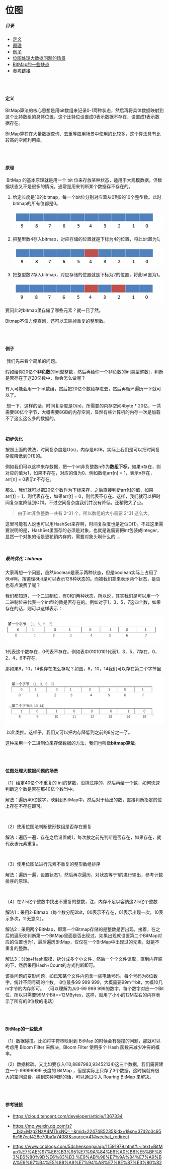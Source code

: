 # 位图

##### 目录

- [定义](#定义)
- [原理](#原理)
- [例子](#例子)
- [位图处理大数据问题的场景](#位图处理大数据问题的场景)
- [BitMap的一些缺点](#BitMap的一些缺点)
- [参考链接](#参考链接)



</br></br>

#### 定义

BitMap算法的核心思想是用bit数组来记录0-1两种状态，然后再将具体数据映射到这个比特数组的具体位置，这个比特位设置成0表示数据不存在，设置成1表示数据存在。

BitMap算在在大量数据查询、去重等应用场景中使用的比较多，这个算法具有比较高的空间利用率。



</br></br>

#### 原理

​		BitMap 的基本原理就是用一个 bit 位来存放某种状态，适用于大规模数据，但数据状态又不是很多的情况。通常是用来判断某个数据存不存在的。

1. 给定长度是10的bitmap，每一个bit位分别对应着从0到9的10个整型数。此时bitmap的所有位都是0。

   ![](https://raw.githubusercontent.com/affectalways/Flee-as-a-bird-to-your-mountain/main/img/bitmap1.png)

2. 把整型数4存入bitmap，对应存储的位置就是下标为4的位置，将此bit置为1。

   ![](https://raw.githubusercontent.com/affectalways/Flee-as-a-bird-to-your-mountain/main/img/bitmap2.png)

3. 把整型数2存入bitmap，对应存储的位置就是下标为2的位置，将此bit置为1。

   ![](https://raw.githubusercontent.com/affectalways/Flee-as-a-bird-to-your-mountain/main/img/bitmap3.png)

要问此时bitmap里存储了哪些元素？就一目了然。

Bitmap不仅方便查询，还可以去除掉重复的整型数。



</br></br>

#### 例子

​		我们先来看个简单的问题。

​		假如给你20亿个**非负数**的int型整数，然后再给你一个非负数的int类型整数t，判断是否存在于这20亿数中，你会怎么做呢？

​		有人可能会用一个int数组，然后把20亿个数给存进去，然后再循环遍历一下就可以了。

​		想一下，这样的话，时间复杂度是O(n)，所需要的内存空间4byte * 20亿，一共需要80亿个字节，大概需要8GB的内存空间，显然有些计算机的内存一次是加载不了这么这么多的数据的。

</br>

**初步优化**

​		按照上面的做法，时间复杂度是O(n)，内存是8GB，实际上我们是可以把时间复杂度降低到O(1)的。

​		例如我们可以这样来存数据，把一个int非负整数n作为**数组下标**，如果n存在，则对应的值为1，如果不存在，对应的值为0。例如数组arr[n] = 1，表示n存在，arr[n] = 0表示n不存在。

​		那么，我们就可以把20亿个数作为下标来存，之后直接判断arr[t]的值，如果arr[t] = 1，则代表存在，如果arr[t] = 0，则代表不存在。这样，我们就可以把时间复杂度降低到O(1)。不过空间复杂度我们并没有降低。还稍微大了点。

> 由于int非负整数一共有 2^31 个，所以数组的大小需要 2^31 这么大。

​		这里可能有人说也可以用HashSet来存啊，时间复杂度也是近似O(1)。不过这里需要说明的是，HashSet里面存的必须是对象，也就是说需要把int包装成Integer，显然一个对象的话是更花销内存的，需要对象头啊什么的…..

</br>

##### 最终优化：bitmap

​		大家再想一个问题，虽然boolean是表示两种状态，但是boolean实际上占用了8bit啊，按道理8bit是可以表示128种状态的。而被我们拿来表示两个状态，是否也有点浪费了呢？

​		我们都知道，一个二进制位，有0和1两种状态，所以说，其实我们是可以用一个二进制位来代表一个int型的数是否存在的。例如对于1，3，5，7这四个数，如果存在的话，则可以这样表示：

![图片](https://raw.githubusercontent.com/affectalways/Flee-as-a-bird-to-your-mountain/main/img/640)

​		1代表这个数存在，0代表不存在。例如表中01010101代表1，3，5，7存在，0，2，4，6不存在。

​		那如果8，10，14也存在怎么存呢？如图，8，10，14我们可以存在第二个字节里

![图片](https://raw.githubusercontent.com/affectalways/Flee-as-a-bird-to-your-mountain/main/img/%E4%BD%8D%E5%9B%BE2.png)

​		以此类推。这样子，我们又可以把内存降低到之前的8分之一了。

​		这种采用一个二进制位来存储数据的方法，我们也叫做**bitmap算法**。



</br></br>

#### 位图处理大数据问题的场景

（1）给定40亿个不重复的 int的整数，没排过序的，然后再给一个数，如何快速判断这个数是否在那40亿个数当中。

解法：遍历40亿数字，映射到BitMap中，然后对于给出的数，直接判断指定的位上存在不存在即可。

</br>

（2）使用位图法判断整形数组是否存在重复

解法：遍历一遍，存在之后设置成1，每次放之前先判断是否存在，如果存在，就代表该元素重复。

</br>

（3）使用位图法进行元素不重复的整形数组排序

解法：遍历一遍，设置状态1，然后再次遍历，对状态等于1的进行输出，参考计数排序的原理。

</br>

（4）在2.5亿个整数中找出不重复的整数，注，内存不足以容纳这2.5亿个整数

解法1：采用2-Bitmap（每个数分配2bit，00表示不存在，01表示出现一次，10表示多次，11无意义）。

解法2：采用两个BitMap，即第一个Bitmap存储的是整数是否出现，接着，在之后的遍历先判断第一个BitMap里面是否出现过，如果出现就设置第二个BitMap对应的位置也为1，最后遍历BitMap，仅仅在一个BitMap中出现过的元素，就是不重复的整数。

解法3：分治+Hash取模，拆分成多个小文件，然后一个个文件读取，直到内存装的下，然后采用Hash+Count的方式判断即可。

该类问题的变形问题，如已知某个文件内包含一些电话号码，每个号码为8位数字，统计不同号码的个数。 8位最多99 999 999，大概需要99m个bit，大概10几m字节的内存即可。 （可以理解为从0-99 999 999的数字，每个数字对应一个Bit位，所以只需要99M个Bit==12MBytes，这样，就用了小小的12M左右的内存表示了所有的8位数的电话）



</br></br>

#### BitMap的一些缺点

（1）数据碰撞。比如将字符串映射到 BitMap 的时候会有碰撞的问题，那就可以考虑用 Bloom Filter 来解决，Bloom Filter 使用多个 Hash 函数来减少冲突的概率。

（2）数据稀疏。又比如要存入(10,8887983,93452134)这三个数据，我们需要建立一个 99999999 长度的 BitMap ，但是实际上只存了3个数据，这时候就有很大的空间浪费，碰到这种问题的话，可以通过引入 Roaring BitMap 来解决。



</br></br>

#### 参考链接

- https://cloud.tencent.com/developer/article/1367334

- https://mp.weixin.qq.com/s?__biz=Mzg2NzA4MTkxNQ==&mid=2247485235&idx=1&sn=37d2c0c956c167ecf428e70ba1a7408f&source=41#wechat_redirect

- https://www.cnblogs.com/54chensongxia/p/11591979.html#:~:text=BitMap%E7%AE%97%E6%B3%95%E7%9A%84%E6%A0%B8%E5%BF%83%E6%80%9D%E6%83%B3,%E9%AB%98%E7%9A%84%E7%A9%BA%E9%97%B4%E5%88%A9%E7%94%A8%E7%8E%87%E3%80%82